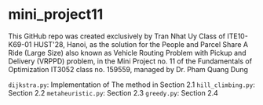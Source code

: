 # mini_project11
This GitHub repo was created exclusively by Tran Nhat Uy Class of ITE10-K69-01 HUST'28, Hanoi, as the solution for the People and Parcel Share A Ride (Large Size) also known as Vehicle Routing Problem with Pickup and Delivery (VRPPD) problem, in the Mini Project no. 11 of the Fundamentals of Optimization IT3052 class no. 159559, managed by Dr. Pham Quang Dung

`dijkstra.py`: Implementation of The method in Section 2.1
`hill_climbing.py`: Section 2.2
`metaheuristic.py`: Section 2.3
`greedy.py`: Section 2.4
